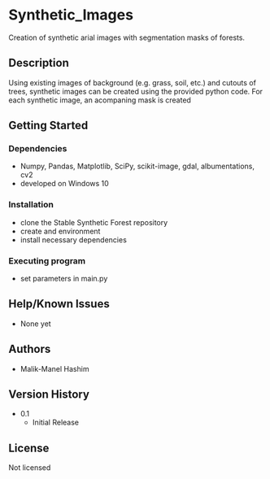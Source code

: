 # Synthetic_Images

Creation of synthetic arial images with segmentation masks of forests.

## Description

Using existing images of background (e.g. grass, soil, etc.) and cutouts of trees, 
synthetic images can be created using the provided python code. For each synthetic image,
an acompaning mask is created


## Getting Started

### Dependencies

* Numpy, Pandas, Matplotlib, SciPy, scikit-image, gdal, albumentations, cv2
* developed on Windows 10

### Installation

* clone the Stable Synthetic Forest repository
* create and environment
* install necessary dependencies

### Executing program

* set parameters in main.py

## Help/Known Issues

* None yet

## Authors

* Malik-Manel Hashim

## Version History

* 0.1
    * Initial Release

## License

Not licensed
